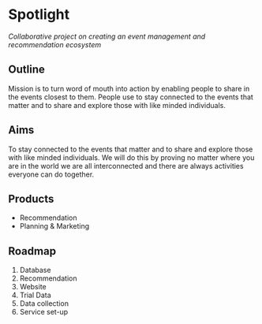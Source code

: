 # Spotlight
*Collaborative project on creating an event management and recommendation ecosystem*

## Outline
Mission is to turn word of mouth into action by enabling people to share in the events closest to them. People use to stay connected to the events that matter and to share and explore those with like minded individuals.

## Aims
To stay connected to the events that matter and to share and explore those with like minded individuals. We will do this by proving no matter where you are in the world we are all interconnected and there are always activities everyone can do together. 

## Products

* Recommendation
* Planning & Marketing

## Roadmap

1.	Database
2.	Recommendation
3.	Website
4.	Trial Data
5.	Data collection
6.	Service set-up



